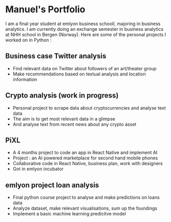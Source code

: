 # Manuel's Portfolio
I am a final year student at emlyon business schooll, majoring in business analytics.
I am currently doing an exchange semester in business analytics at NHH school in Bergen (Norway).
Here are some of the personal projects I worked on in Python :

## Business case Twitter analysis
- Find relevant data on Twitter about followers of an art/theater group
- Make recommendations based on textual analysis and location information

## Crypto analysis (work in progress)
- Personal project to scrape data about cryptocurrencies and analyse text data
- The aim is to get most relevant data in a glimpse
- And analyse text from recent news about any crypto asset

## PiXL 
- A 4 months project to code an app in React Native and implement AI
- Project : an AI powered marketplace for second hand mobile phones
- Collaborative code in React Native, business plan, work with designers
- Got in emlyon incubator

## emlyon project loan analysis
- Final python course project to analyse and make predictions on loans data
- Analyze dataset, make relevant visualisations, sum up the foundings
- Implement a basic machine learning predicitve model
